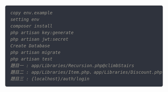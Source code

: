 <pre style="box-sizing: border-box; -webkit-font-smoothing: antialiased; background: #2f333d; font-family: Menlo, Monaco, monospace; line-height: 21px; margin-bottom: 1.5em; overflow: auto; padding: 12.3438px 15.4219px; border: 1px solid #292c33; border-radius: 4px; color: #d2d2d2; font-size: 14px;"><span style="color: #d2d2d2; font-family: Menlo, Monaco, monospace;"><span style="font-size: 14px;"><span style="color: #d2d2d2; font-family: Menlo, Monaco, monospace;"><span style="font-size: 14px;"><span style="color: #d2d2d2; font-family: Menlo, Monaco, monospace;"><span style="font-size: 14px;"><span style="color: #99968b; font-family: Menlo, Monaco, monospace;"><span style="font-size: 14px;"><i>copy env.example
setting env
composer install
php artisan key:generate
php artisan jwt:secret
Create Database
php artisan migrate
php artisan test
題目一 : app/Libraries/Recursion.php@climbStairs
題目二 : app/Libraries/Item.php、app/Libraries/Discount.php、app/Libraries/Cart.php
題目三 : {localhost}/auth/login</i></span></span><span style="color: #d2d2d2; font-family: Menlo, Monaco, monospace;"><span style="font-size: 14px;"><br /></span></span></span></span></span></span></span></span></pre>

